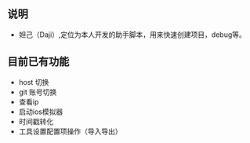 ## 说明
* 妲己（Daji）,定位为本人开发的助手脚本，用来快速创建项目，debug等。

## 目前已有功能
* host 切换
* git 账号切换
* 查看ip
* 启动ios模拟器
* 时间戳转化
* 工具设置配置项操作（导入导出）